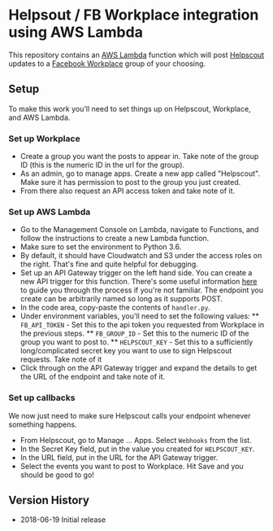 # Helpsout / FB Workplace integration using AWS Lambda

This repository contains an [AWS Lambda](https://aws.amazon.com/lambda/) function which will post [Helpscout](https://helpscout.net) updates to a [Facebook Workplace](https://workplace.facebook.com) group of your choosing.

## Setup

To make this work you'll need to set things up on Helpscout, Workplace, and AWS Lambda.

### Set up Workplace

* Create a group you want the posts to appear in.  Take note of the group ID (this is the numeric ID in the url for the group).
* As an admin, go to manage apps.  Create a new app called "Helpscout".  Make sure it has permission to post to the group you just created.
* From there also request an API access token and take note of it.

### Set up AWS Lambda

* Go to the Management Console on Lambda, navigate to Functions, and follow the instructions to create a new Lambda function.
* Make sure to set the environment to Python 3.6.
* By default, it should have Cloudwatch and S3 under the access roles on the right. That's fine and quite helpful for debugging.
* Set up an API Gateway trigger on the left hand side.  You can create a new API trigger for this function.  There's some useful information [here](https://docs.aws.amazon.com/apigateway/latest/developerguide/getting-started.html) to guide you through the process if you're not familiar.  The endpoint you create can be arbitrarily named so long as it supports POST.
* In the code area, copy-paste the contents of `handler.py`.
* Under environment variables, you'll need to set the following values:
** `FB_API_TOKEN` - Set this to the api token you requested from Workplace in the previous steps.
** `FB_GROUP_ID` - Set this to the numeric ID of the group you want to post to.
** `HELPSCOUT_KEY` - Set this to a sufficiently long/complicated secret key you want to use to sign Helpscout requests. Take note of it
* Click through on the API Gateway trigger and expand the details to get the URL of the endpoint and take note of it.

### Set up callbacks

We now just need to make sure Helpscout calls your endpoint whenever something happens.

* From Helpscout, go to Manage ... Apps.  Select `Webhooks` from the list.
* In the Secret Key field, put in the value you created for `HELPSCOUT_KEY`.
* In the URL field, put in the URL for the API Gateway trigger.
* Select the events you want to post to Workplace.  Hit Save and you should be good to go!

## Version History

* 2018-06-19 Initial release
